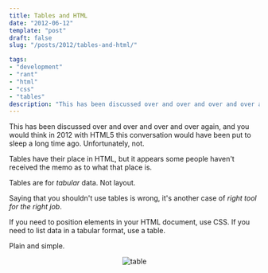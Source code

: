 ```yaml
---
title: Tables and HTML
date: "2012-06-12"
template: "post"
draft: false
slug: "/posts/2012/tables-and-html/"

tags:
- "development"
- "rant"
- "html"
- "css"
- "tables"
description: "This has been discussed over and over and over and over again, and you would think in 2012 with HTML5 this conversation would have been put to sleep a long time ago.  Unfortunately, not."
---
```

This has been discussed over and over and over and over again, and you would think in 2012 with HTML5 this conversation would have been put to sleep a long time ago.  Unfortunately, not.

Tables have their place in HTML, but it appears some people haven't received the memo as to what that place is.

Tables are for *tabular* data.  Not layout.

Saying that you shouldn't use tables is wrong, it's another case of *right tool for the right job*.

If you need to position elements in your HTML document, use CSS.  If you need to list data in a tabular format, use a table.

Plain and simple.

<p style="text-align:center"><img src="http://brendanmckenzie.com/content/media/2012/06/table.png" alt="table" /></p>